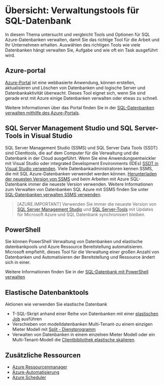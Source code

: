 <properties
    pageTitle="Übersicht: Verwaltungstools für SQL-Datenbank | Microsoft Azure"
    description="Tools und Optionen zum Verwalten von Azure SQL-Datenbank vergleicht"
    services="sql-database"
    documentationCenter=""
    authors="stevestein"
    manager="jhubbard"
    editor=""/>

<tags
    ms.service="sql-database"
    ms.workload="data-management"
    ms.tgt_pltfrm="na"
    ms.devlang="na"
    ms.topic="article"
    ms.date="10/24/2016"
    ms.author="sstein"/>

# <a name="overview-management-tools-for-sql-database"></a>Übersicht: Verwaltungstools für SQL-Datenbank

In diesem Thema untersucht und vergleicht Tools und Optionen für SQL Azure-Datenbanken verwalten, damit Sie das richtige Tool für die Arbeit und Ihr Unternehmen erhalten. Auswählen des richtigen Tools wie viele Datenbanken hängt verwalten Sie, Aufgabe und wie oft ein Task ausgeführt wird.

## <a name="azure-portal"></a>Azure-portal

[Azure-Portal](https://portal.azure.com) ist eine webbasierte Anwendung, können erstellen, aktualisieren und Löschen von Datenbanken und logische Server und Datenbankaktivität überwacht. Dieses Tool eignet sich, wenn Sie sind gerade erst mit Azure einige Datenbanken verwalten oder etwas zu schnell.

Weitere Informationen über das Portal finden Sie in der [SQL-Datenbanken verwalten mithilfe des Azure-Portals](sql-database-manage-portal.md).

## <a name="sql-server-management-studio-and-sql-server-data-tools-in-visual-studio"></a>SQL Server Management Studio und SQL Server-Tools in Visual Studio

SQL Server Management Studio (SSMS) und SQL Server Data Tools (SSDT) sind Clienttools, die auf dem Computer für die Verwaltung und die Datenbank in der Cloud ausgeführt. Wenn Sie eine Anwendungsentwickler mit Visual Studio oder integrated Development Environments (IDEs) [SSDT in Visual Studio verwenden](https://msdn.microsoft.com/library/mt204009.aspx). Viele Datenbankadministratoren kennen SSMS, die mit SQL Azure-Datenbanken verwendet werden können. [Herunterladen der neuesten Version von SSMS](https://msdn.microsoft.com/library/mt238290) und beim Arbeiten mit Azure SQL-Datenbank immer die neueste Version verwenden. Weitere Informationen zum Verwalten von Datenbanken SQL Azure mit SSMS finden Sie unter [SQL-Datenbanken verwalten SSMS verwenden](sql-database-manage-azure-ssms.md).

> [AZURE.IMPORTANT] Verwenden Sie immer die neueste Version von [SQL Server Management Studio](https://msdn.microsoft.com/library/mt238290) und [SQL Server-Tools](https://msdn.microsoft.com/library/mt204009.aspx) mit Updates für Microsoft Azure und SQL Datenbank synchronisiert bleiben.


## <a name="powershell"></a>PowerShell

Sie können PowerShell Verwaltung von Datenbanken und elastische datenbankpools und Azure Ressource Bereitstellung automatisieren. Microsoft empfiehlt, dieses Tool für die Verwaltung einer großen Anzahl von Datenbanken und Automatisieren der Bereitstellung und Ressource ändert sich in einer.

Weitere Informationen finden Sie in der [SQL-Datenbank mit PowerShell verwalten](sql-database-manage-powershell.md)

## <a name="elastic-database-tools"></a>Elastische Datenbanktools
Aktionen wie verwenden Sie elastische Datenbank 

* T-SQL-Skript anhand einer Reihe von Datenbanken mit einer [elastischen Job](sql-database-elastic-jobs-overview.md) ausführen
* Verschieben von modelldatenbanken Multi-Tenant-zu einem einzigen Mieter Modell mit [Split - Dienstprogramm](sql-database-elastic-scale-overview-split-and-merge.md)
* Verwalten von Datenbanken in einem einzelnen Mieter Modell oder ein Multi-Tenant-Modell die [Clientbibliothek elastische skalieren](sql-database-elastic-database-client-library.md).
 

## <a name="additional-resources"></a>Zusätzliche Ressourcen

- [Azure Ressourcenmanager](https://azure.microsoft.com/features/resource-manager/)
- [Azure-Automatisierung](https://azure.microsoft.com/documentation/services/automation/)
- [Azure Scheduler](https://azure.microsoft.com/documentation/services/scheduler/)